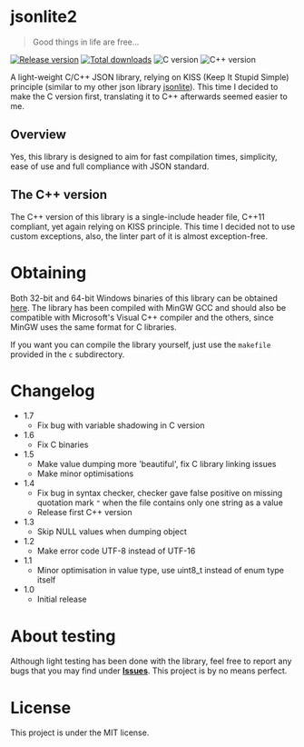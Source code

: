 # jsonlite2

> Good things in life are free...

[![Release version](https://img.shields.io/github/v/release/makuke1234/jsonlite2?display_name=release&include_prereleases)](https://github.com/makuke1234/femto/releases/latest)
[![Total downloads](https://img.shields.io/github/downloads/makuke1234/jsonlite2/total)](https://github.com/makuke1234/jsonlite2/releases)
![C version](https://img.shields.io/badge/version-C99-blue.svg)
![C++ version](https://img.shields.io/badge/version-C++11-blue.svg)

A light-weight C/C++ JSON library, relying on KISS (Keep It Stupid Simple)
principle (similar to my other json library [jsonlite](https://github.com/makuke1234/jsonlite)).
This time I decided to make the C version first, translating it to C++ afterwards seemed easier to me.

## Overview

Yes, this library is designed to aim for fast compilation times, simplicity,
ease of use and full compliance with JSON standard.

## The C++ version

The C++ version of this library is a single-include header file, C++11 compliant, yet
again relying on KISS principle. This time I decided not to use custom exceptions,
also, the linter part of it is almost exception-free.


# Obtaining

Both 32-bit and 64-bit Windows binaries of this library can be obtained [here](https://github.com/makuke1234/jsonlite2/releases). The library has been compiled with MinGW GCC and should also be compatible
with Microsoft's Visual C++ compiler and the others, since MinGW uses the same format for
C libraries.

If you want you can compile the library yourself, just use the `makefile` provided in the `c` subdirectory.


# Changelog

* 1.7
	* Fix bug with variable shadowing in C version
* 1.6
	* Fix C binaries
* 1.5
	* Make value dumping more 'beautiful', fix C library linking issues
	* Make minor optimisations
* 1.4
	* Fix bug in syntax checker, checker gave false positive on missing quotation mark `"` when the file contains only one string as a value
	* Release first C++ version
* 1.3
	* Skip NULL values when dumping object
* 1.2
	* Make error code UTF-8 instead of UTF-16
* 1.1
	* Minor optimisation in value type, use uint8_t instead of enum type itself
* 1.0
	* Initial release


# About testing

Although light testing has been done with the library, feel free to report any bugs
that you may find under **[Issues](https://github.com/makuke1234/jsonlite2/issues)**.
This project is by no means perfect.


# License

This project is under the MIT license.
